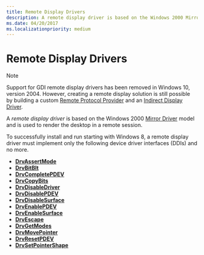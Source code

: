 ```yaml
---
title: Remote Display Drivers
description: A remote display driver is based on the Windows 2000 Mirror Driver model and is used to render the desktop in a remote session.
ms.date: 04/20/2017
ms.localizationpriority: medium
---
```


# Remote Display Drivers

> [!NOTE]
>
> Support for GDI remote display drivers has been removed in Windows 10, version 2004. However, creating a remote display solution is still possible by building a custom [Remote Protocol Provider](/windows/win32/termserv/creating-a-custom-remote-protocol) and an [Indirect Display Driver](indirect-display-driver-model-overview.md).

A *remote display driver* is based on the Windows 2000 [Mirror Driver](mirror-drivers.md) model and is used to render the desktop in a remote session.

To successfully install and run starting with Windows 8, a remote display driver must implement only the following device driver interfaces (DDIs) and no more.

-   [**DrvAssertMode**](/windows/win32/api/winddi/nf-winddi-drvassertmode)
-   [**DrvBitBlt**](/windows/win32/api/winddi/nf-winddi-drvbitblt)
-   [**DrvCompletePDEV**](/windows/win32/api/winddi/nf-winddi-drvcompletepdev)
-   [**DrvCopyBits**](/windows/win32/api/winddi/nf-winddi-drvcopybits)
-   [**DrvDisableDriver**](/windows/win32/api/winddi/nf-winddi-drvdisabledriver)
-   [**DrvDisablePDEV**](/windows/win32/api/winddi/nf-winddi-drvdisablepdev)
-   [**DrvDisableSurface**](/windows/win32/api/winddi/nf-winddi-drvdisablesurface)
-   [**DrvEnablePDEV**](/windows/win32/api/winddi/nf-winddi-drvenablepdev)
-   [**DrvEnableSurface**](/windows/win32/api/winddi/nf-winddi-drvenablesurface)
-   [**DrvEscape**](/windows/win32/api/winddi/nf-winddi-drvescape)
-   [**DrvGetModes**](/windows/win32/api/winddi/nf-winddi-drvgetmodes)
-   [**DrvMovePointer**](/windows/win32/api/winddi/nf-winddi-drvmovepointer)
-   [**DrvResetPDEV**](/windows/win32/api/winddi/nf-winddi-drvresetpdev)
-   [**DrvSetPointerShape**](/windows/win32/api/winddi/nf-winddi-drvsetpointershape)
